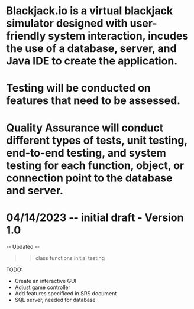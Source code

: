 # Blackjack.io is a virtual blackjack simulator designed with user-friendly system interaction, incudes the use of a database, server, and Java IDE to create the application.

# Testing will be conducted on features that need to be assessed. 

# Quality Assurance will conduct different types of tests, unit testing, end-to-end testing, and system testing for each function, object, or connection point to the database and server. 

# 04/14/2023 -- initial draft - Version 1.0  
-- Updated -- 

>> class functions 
>> initial testing

TODO: 
- Create an interactive GUI
- Adjust game controller
- Add features specificed in SRS document
- SQL server, needed for database




